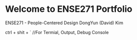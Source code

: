# Welcome to ENSE271 Portfolio
ENSE271 - People-Centered Design
DongYun (David) Kim

ctrl + shit + ` //For Termial, Output, Debug Console